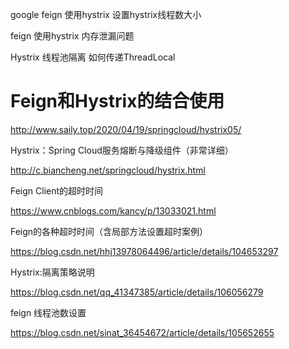 

google
feign 使用hystrix 设置hystrix线程数大小

feign 使用hystrix 内存泄漏问题

Hystrix 线程池隔离 如何传递ThreadLocal























# Feign和Hystrix的结合使用

http://www.saily.top/2020/04/19/springcloud/hystrix05/



Hystrix：Spring Cloud服务熔断与降级组件（非常详细）

http://c.biancheng.net/springcloud/hystrix.html



Feign Client的超时时间

https://www.cnblogs.com/kancy/p/13033021.html



Feign的各种超时时间（含局部方法设置超时案例）

https://blog.csdn.net/hhj13978064496/article/details/104653297



Hystrix:隔离策略说明

https://blog.csdn.net/qq_41347385/article/details/106056279



feign 线程池数设置

https://blog.csdn.net/sinat_36454672/article/details/105652655